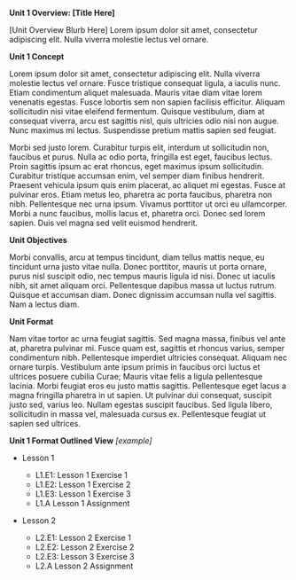 **Unit 1 Overview: \[Title Here\]**

\[Unit Overview Blurb Here\] Lorem ipsum dolor sit amet, consectetur adipiscing elit. Nulla viverra molestie lectus vel ornare.

**Unit 1 Concept**

Lorem ipsum dolor sit amet, consectetur adipiscing elit. Nulla viverra molestie lectus vel ornare. Fusce tristique consequat ligula, a iaculis nunc. Etiam condimentum aliquet malesuada. Mauris vitae diam vitae lorem venenatis egestas. Fusce lobortis sem non sapien facilisis efficitur. Aliquam sollicitudin nisi vitae eleifend fermentum. Quisque vestibulum, diam at consequat viverra, arcu est sagittis nisl, quis ultricies odio nisi non augue. Nunc maximus mi lectus. Suspendisse pretium mattis sapien sed feugiat.

Morbi sed justo lorem. Curabitur turpis elit, interdum ut sollicitudin non, faucibus et purus. Nulla ac odio porta, fringilla est eget, faucibus lectus. Proin sagittis ipsum ac erat rhoncus, eget maximus ipsum sollicitudin. Curabitur tristique accumsan enim, vel semper diam finibus hendrerit. Praesent vehicula ipsum quis enim placerat, ac aliquet mi egestas. Fusce at pulvinar eros. Etiam metus leo, pharetra ac porta faucibus, pharetra non nibh. Pellentesque nec urna ipsum. Vivamus porttitor ut orci eu ullamcorper. Morbi a nunc faucibus, mollis lacus et, pharetra orci. Donec sed lorem sapien. Duis vel magna sed velit euismod hendrerit.

**Unit Objectives**

Morbi convallis, arcu at tempus tincidunt, diam tellus mattis neque, eu tincidunt urna justo vitae nulla. Donec porttitor, mauris ut porta ornare, purus nisl suscipit odio, nec tempus mauris ligula id nisi. Donec ut iaculis nibh, sit amet aliquam orci. Pellentesque dapibus massa ut luctus rutrum. Quisque et accumsan diam. Donec dignissim accumsan nulla vel sagittis. Nam a lectus diam.

**Unit Format**

Nam vitae tortor ac urna feugiat sagittis. Sed magna massa, finibus vel ante at, pharetra pulvinar mi. Fusce quam est, sagittis et rhoncus varius, semper condimentum nibh. Pellentesque imperdiet ultricies consequat. Aliquam nec ornare turpis. Vestibulum ante ipsum primis in faucibus orci luctus et ultrices posuere cubilia Curae; Mauris vitae felis a ligula pellentesque lacinia. Morbi feugiat eros eu justo mattis sagittis. Pellentesque eget lacus a magna fringilla pharetra in ut sapien. Ut pulvinar dui consequat, suscipit justo sed, varius leo. Nullam egestas suscipit faucibus. Sed ligula libero, sollicitudin in massa vel, malesuada cursus ex. Pellentesque feugiat ut sapien sed ultrices.

**Unit 1 Format Outlined View** _\[example\]_

* Lesson 1

  * L1.E1: Lesson 1 Exercise 1
  * L1.E2: Lesson 1 Exercise 2
  * L1.E3: Lesson 1 Exercise 3
  * L1.A Lesson 1 Assignment

* Lesson 2

  * L2.E1: Lesson 2 Exercise 1
  * L2.E2: Lesson 2 Exercise 2
  * L2.E3: Lesson 3 Exercise 3
  * L2.A Lesson 2 Assignment



